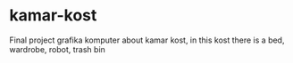 # kamar-kost
Final project grafika komputer about kamar kost, in this kost there is a bed,  wardrobe, robot, trash bin
